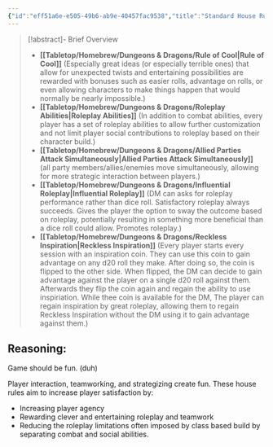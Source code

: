 ```yaml
---
{"id":"eff51a6e-e505-49b6-ab9e-40457fac9538","title":"Standard House Rules","description":"The House Rules I generally use for Dungeons & Dragons.","publish":true,"date_created":"Sunday, April 21st 2024, 10:55:02 pm","date_modified":"Friday, April 26th 2024, 11:23:01 pm","editing_lock":false,"live_preview":true,"cssclasses":["mado-heading"],"path":"Tabletop/Homebrew/Dungeons & Dragons/Standard House Rules.md","permalink":"/tabletop/homebrew/dungeons-and-dragons/standard-house-rules/","PassFrontmatter":true}
---
```



> [!abstract]- Brief Overview
> - **[[Tabletop/Homebrew/Dungeons & Dragons/Rule of Cool\|Rule of Cool]]** (Especially great ideas (or especially terrible ones) that allow for unexpected twists and entertaining possibilities are rewarded with bonuses such as easier rolls, advantage on rolls, or even allowing characters to make things happen that would normally be nearly impossible.)
> - **[[Tabletop/Homebrew/Dungeons & Dragons/Roleplay Abilities\|Roleplay Abilities]]** (In addition to combat abilities, every player has a set of roleplay abilities to allow further customization and not limit player social contributions to roleplay based on their character build.)
> - **[[Tabletop/Homebrew/Dungeons & Dragons/Allied Parties Attack Simultaneously\|Allied Parties Attack Simultaneously]]** (all party members/allies/enemies move simultaneously, allowing for more strategic interaction between players.)
> - **[[Tabletop/Homebrew/Dungeons & Dragons/Influential Roleplay\|Influential Roleplay]]** (DM can asks for roleplay performance rather than dice roll. Satisfactory roleplay always succeeds. Gives the player the option to sway the outcome based on roleplay, potentially resulting in something more beneficial than a dice roll could allow. Promotes roleplay.)
> - **[[Tabletop/Homebrew/Dungeons & Dragons/Reckless Inspiration\|Reckless Inspiration]]** (Every player starts every session with an inspiration coin. They can use this coin to gain advantage on any d20 roll they make. After doing so, the coin is flipped to the other side. When flipped, the DM can decide to gain advantage against the player on a single d20 roll against them. Afterwards they flip the coin again and regain the ability to use inspiriation. While thee coin is available for the DM, The player can regain inspiration by great roleplay, allowing them to regain Reckless Inspiration without the DM using it to gain advantage against them.)

## Reasoning:

Game should be fun. (duh)

Player interaction, teamworking, and strategizing create fun. These house rules aim to increase player satisfaction by:

- Increasing player agency
- Rewarding clever and entertaining roleplay and teamwork
- Reducing the roleplay limitations often imposed by class based build by separating combat and social abilities.
